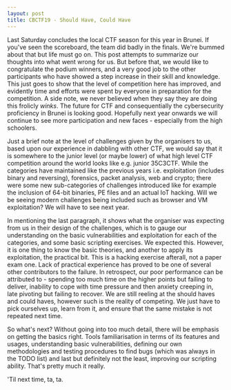 ```yaml
---
layout: post
title: CBCTF19 - Should Have, Could Have
---
```


Last Saturday concludes the local CTF season for this year in Brunei. If you've seen the scoreboard, the team did badly in the finals. We're bummed about that but life must go on. This post attempts to summarize our thoughts into what went wrong for us. But before that, we would like to congratulate the podium winners, and a very good job to the other participants who have showed a step increase in their skill and knowledge. This just goes to show that the level of competition here has improved, and evidently time and efforts were spent by everyone in preparation for the competition. A side note, we never believed when they say they are doing this frolicly *winks*. The future for CTF and consequentially the cybersecurity proficiency in Brunei is looking good. Hopefully next year onwards we will continue to see more participation and new faces - especially from the high schoolers.

Just a brief note at the level of challenges given by the organisers to us, based upon our experience in dabbling with other CTF, we would say that it is somewhere to the junior level (or maybe lower) of what high level CTF competition around the world looks like e.g. junior 35C3CTF. While the categories have maintained like the previous years i.e. exploitation (includes binary and reversing), forensics, packet analysis, web and crypto; there were some new sub-categories of challenges introduced like for example the inclusion of 64-bit binaries, PE files and an actual IoT hacking. Will we be seeing modern challenges being included such as browser and VM exploitation? We will have to see next year.

In mentioning the last paragraph, it shows what the organiser was expecting from us in their design of the challenges, which is to gauge our understanding on the basic vulnerabilities and exploitation for each of the categories, and some basic scripting exercises. We expected this. However, it is one thing to know the basic theories, and another to apply its exploitation, the practical bit. This is a hacking exercise afterall, not a paper exam one. Lack of practical experience has proved to be one of several other contributors to the failure. In retrospect, our poor performance can be attributed to - spending too much time on the higher points but failing to deliver, inability to cope with time pressure and then anxiety creeping in, late pivoting but failing to recover. We are still reeling at the should haves and could haves, however such is the reality of competing. We just have to pick ourselves up, learn from it, and ensure that the same mistake is not repeated next time.

So what's next? Without going into too much detail, there will be emphasis on getting the basics right. Tools familiarisation in terms of its features and usages, understanding basic vulnerabilities, defining our own methodologies and testing procedures to find bugs (which was always in the TODO list) and last but definitely not the least, improving our scripting ability. That's pretty much it really.

'Til next time, ta, ta.
